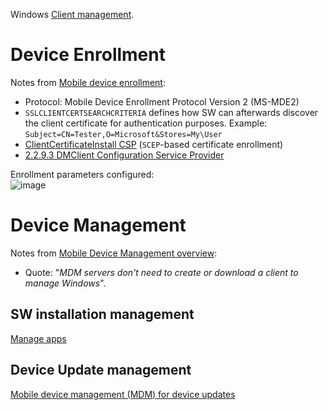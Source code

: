 Windows [Client management](https://learn.microsoft.com/en-us/windows/client-management/).

# Device Enrollment
Notes from [Mobile device enrollment](https://learn.microsoft.com/en-us/windows/client-management/mobile-device-enrollment):  
* Protocol: Mobile Device Enrollment Protocol Version 2 (MS-MDE2)
* `SSLCLIENTCERTSEARCHCRITERIA` defines how SW can afterwards discover the client certificate for authentication purposes. Example: `Subject=CN=Tester,O=Microsoft&Stores=My\User`
* [ClientCertificateInstall CSP](https://learn.microsoft.com/en-us/windows/client-management/mdm/clientcertificateinstall-csp) (`SCEP`-based certificate enrollment)
* [2.2.9.3 DMClient Configuration Service Provider](https://learn.microsoft.com/en-us/openspecs/windows_protocols/ms-mde2/f7553554-b6e1-4a0d-abd6-6a2534503af7)

Enrollment parameters configured:  
![image](https://github.com/user-attachments/assets/9287a593-686f-4531-931a-7b2267808f78)


# Device Management
Notes from [Mobile Device Management overview](https://learn.microsoft.com/en-us/windows/client-management/mdm-overview):  
* Quote: "_MDM servers don't need to create or download a client to manage Windows_".


## SW installation management
[Manage apps](https://learn.microsoft.com/en-us/windows/client-management/enterprise-app-management)


## Device Update management
[Mobile device management (MDM) for device updates](https://learn.microsoft.com/en-us/windows/client-management/device-update-management)
